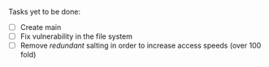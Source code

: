 Tasks yet to be done:
 - [ ] Create main
 - [ ] Fix vulnerability in the file system
 - [ ] Remove *redundant* salting in order to increase access speeds (over 100 fold)
